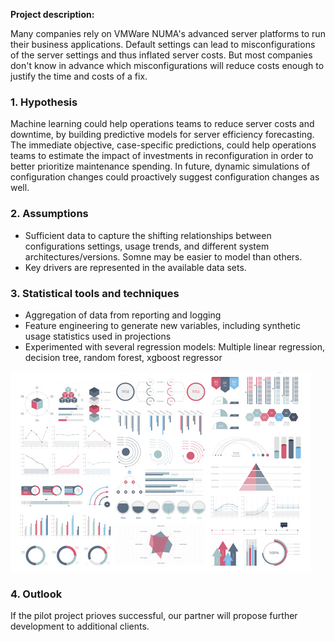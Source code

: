 **Project description:** 

Many companies rely on VMWare NUMA's advanced server platforms to run their business applications. 
Default settings can lead to misconfigurations of the server settings and thus inflated server costs.
But most companies don't know in advance which misconfigurations will reduce costs enough to justify the time and costs of a fix.


### 1. Hypothesis

Machine learning could help operations teams to reduce server costs and downtime, by building predictive models for server efficiency forecasting. 
The immediate objective, case-specific predictions, could help operations teams to estimate the impact of investments in reconfiguration in order to better prioritize maintenance spending. 
In future, dynamic simulations of configuration changes could proactively suggest configuration changes as well.


### 2. Assumptions 

- Sufficient data to capture the shifting relationships between configurations settings, usage trends, and different system architectures/versions. Somne may be easier to model than others.
- Key drivers are represented in the available data sets.


### 3. Statistical tools and techniques

- Aggregation of data from reporting and logging
- Feature engineering to generate new variables, including synthetic usage statistics used in projections
- Experimented with several regression models: Multiple linear regression, decision tree, random forest, xgboost regressor

<img src="images/dummy_thumbnail.jpg?raw=true"/>


### 4. Outlook

If the pilot project prioves successful, our partner will propose further development to additional clients.
